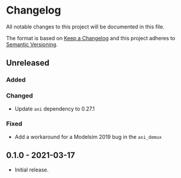 # Changelog
All notable changes to this project will be documented in this file.

The format is based on [Keep a Changelog](http://keepachangelog.com/en/1.0.0/)
and this project adheres to [Semantic Versioning](http://semver.org/spec/v2.0.0.html).


## Unreleased

### Added

### Changed
- Update `axi` dependency to 0.27.1

### Fixed
- Add a workaround for a Modelsim 2019 bug in the `axi_demux`

## 0.1.0 - 2021-03-17
- Initial release.
